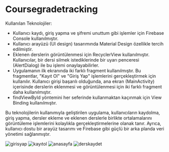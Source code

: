 # Coursegradetracking

Kullanılan Teknolojiler:

 - Kullanıcı kaydı, giriş yapma ve şifremi unuttum gibi işlemler için Firebase Console kullanılmıştır.
 - Kullanıcı arayüzü (UI design) tasarımında Material Design özellikle tercih edilmiştir.
 - Eklenen derslerin görüntülenmesi için RecyclerView kullanılmıştır. Kullanıcılar, bir dersi silmek istediklerinde bir uyarı penceresi (AlertDialog) ile bu işlemi onaylayabilirler.
 - Uygulamanın ilk ekranında iki farklı fragment kullanılmıştır. Bu fragmentlar, "Kayıt Ol" ve "Giriş Yap" işlemlerini gerçekleştirmek için kullanılır. Kullanıcı girişi başarılı olduğunda, ana ekran (MainActivity) içerisinde derslerin eklenmesi ve görüntülenmesi için iki farklı fragment daha kullanılmıştır.
 - findViewById yöntemini her seferinde kullanmaktan kaçınmak için View Binding kullanılmıştır.

Bu teknolojilerin kullanımıyla geliştirilen uygulama, kullanıcıların kaydolma, giriş yapma, dersler ekleme ve eklenen derslerle birlikte ortalamalarını görüntüleme işlemlerini kolaylıkla gerçekleştirmelerine olanak tanır. Ayrıca, kullanıcı dostu bir arayüz tasarımı ve Firebase gibi güçlü bir arka planda veri yönetimi sağlanmıştır.

![girisyap](https://github.com/SemihGul5/Coursegradetracking/assets/133046330/0f68b454-6427-4e7d-a08d-265ced0b2c14)
![kayıtol](https://github.com/SemihGul5/Coursegradetracking/assets/133046330/716cd54d-8df2-4ced-9cfd-ebf579f19b33)
![anasayfa](https://github.com/SemihGul5/Coursegradetracking/assets/133046330/1e8c240d-dfc0-4ba7-a603-3fb9c6ccd71f)
![derskaydet](https://github.com/SemihGul5/Coursegradetracking/assets/133046330/6cb8f89e-4668-4047-a0ae-186818f9b3e5)
